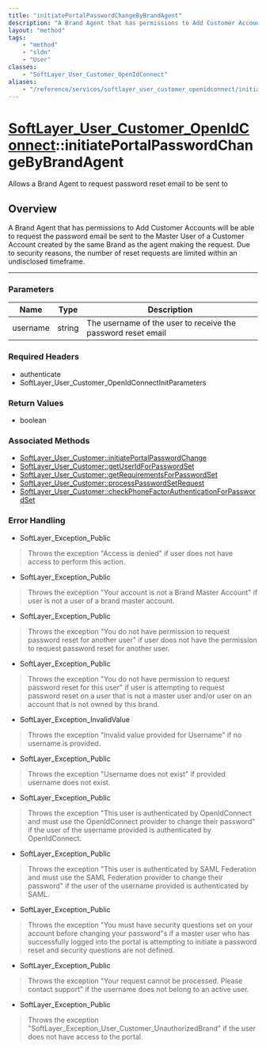 ```yaml
---
title: "initiatePortalPasswordChangeByBrandAgent"
description: "A Brand Agent that has permissions to Add Customer Accounts will be able to request the password email be sent to the Ma... "
layout: "method"
tags:
    - "method"
    - "sldn"
    - "User"
classes:
    - "SoftLayer_User_Customer_OpenIdConnect"
aliases:
    - "/reference/services/softlayer_user_customer_openidconnect/initiatePortalPasswordChangeByBrandAgent"
---
```

# [SoftLayer_User_Customer_OpenIdConnect](/reference/services/SoftLayer_User_Customer_OpenIdConnect)::initiatePortalPasswordChangeByBrandAgent


Allows a Brand Agent to request password reset email to be sent to


## Overview 
A Brand Agent that has permissions to Add Customer Accounts will be able to request the password email be sent to the Master User of a Customer Account created by the same Brand as the agent making the request. Due to security reasons, the number of reset requests are limited within an undisclosed timeframe. 

-----

### Parameters 
|Name | Type | Description |
| --- | --- | --- |
|username| string| The username of the user to receive the password reset email|


### Required Headers
* authenticate
* SoftLayer_User_Customer_OpenIdConnectInitParameters


### Return Values
* boolean


### Associated Methods

*  [SoftLayer_User_Customer::initiatePortalPasswordChange](/reference/services/SoftLayer_User_Customer/initiatePortalPasswordChange )
*  [SoftLayer_User_Customer::getUserIdForPasswordSet](/reference/services/SoftLayer_User_Customer/getUserIdForPasswordSet )
*  [SoftLayer_User_Customer::getRequirementsForPasswordSet](/reference/services/SoftLayer_User_Customer/getRequirementsForPasswordSet )
*  [SoftLayer_User_Customer::processPasswordSetRequest](/reference/services/SoftLayer_User_Customer/processPasswordSetRequest )
*  [SoftLayer_User_Customer::checkPhoneFactorAuthenticationForPasswordSet](/reference/services/SoftLayer_User_Customer/checkPhoneFactorAuthenticationForPasswordSet )



### Error Handling

* SoftLayer_Exception_Public 

> Throws the exception "Access is denied" if user does not have access to perform this action. 

* SoftLayer_Exception_Public 

> Throws the exception "Your account is not a Brand Master Account" if user is not a user of a brand master account. 

* SoftLayer_Exception_Public 

> Throws the exception "You do not have permission to request password reset for another user" if user does not have the permission to request password reset for another user. 

* SoftLayer_Exception_Public 

> Throws the exception "You do not have permission to request password reset for this user" if user is attempting to request password reset on a user that is not a master user and/or user on an account that is not owned by this brand. 

* SoftLayer_Exception_InvalidValue 

> Throws the exception "Invalid value provided for Username" if no username is provided. 

* SoftLayer_Exception_Public 

> Throws the exception "Username does not exist" if provided username does not exist. 

* SoftLayer_Exception_Public 

> Throws the exception "This user is authenticated by OpenIdConnect and must use the OpenIdConnect provider to change their password" if the user of the username provided is authenticated by OpenIdConnect. 

* SoftLayer_Exception_Public 

> Throws the exception "This user is authenticated by SAML Federation and must use the SAML Federation provider to change their password" if the user of the username provided is authenticated by SAML. 

* SoftLayer_Exception_Public 

> Throws the exception "You must have security questions set on your account before changing your password"s if a master user who has successfully logged into the portal is attempting to initiate a password reset and security questions are not defined. 

* SoftLayer_Exception_Public 

> Throws the exception "Your request cannot be processed. Please contact support" if the username does not belong to an active user. 

* SoftLayer_Exception_Public 

> Throws the exception "SoftLayer_Exception_User_Customer_UnauthorizedBrand" if the user does not have access to the portal. 



